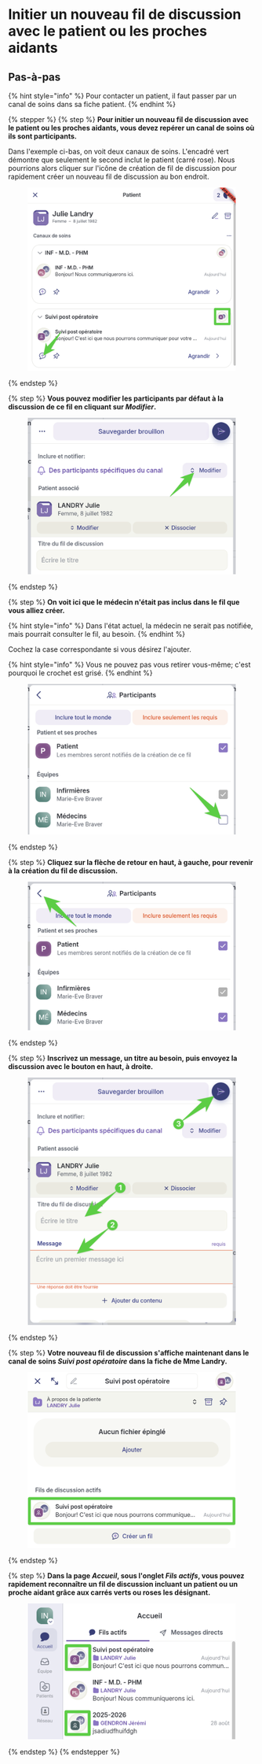 # Initier un nouveau fil de discussion avec le patient ou les proches aidants

## Pas-à-pas

{% hint style="info" %}
Pour contacter un patient, il faut passer par un canal de soins dans sa fiche patient.
{% endhint %}

{% stepper %}
{% step %}
**Pour initier un nouveau fil de discussion avec le patient ou les proches aidants, vous devez repérer un canal de soins où ils sont participants.**

Dans l'exemple ci-bas, on voit deux canaux de soins. L'encadré vert démontre que seulement le second inclut le patient (carré rose). Nous pourrions alors cliquer sur l'icône de création de fil de discussion pour rapidement créer un nouveau fil de discussion au bon endroit.

<div align="left"><figure><img src="../../.gitbook/assets/CleanShot 2025-09-04 at 12.43.54@2x.png" alt=""><figcaption></figcaption></figure></div>
{% endstep %}

{% step %}
**Vous pouvez modifier les participants par défaut à la discussion de ce fil en cliquant sur&#x20;**_**Modifier**_**.**

<div align="left"><figure><img src="../../.gitbook/assets/CleanShot 2025-09-04 at 12.44.54@2x.png" alt=""><figcaption></figcaption></figure></div>
{% endstep %}

{% step %}
**On voit ici que le médecin n'était pas inclus dans le fil que vous alliez créer.**

{% hint style="info" %}
Dans l'état actuel, la médecin ne serait pas notifiée, mais pourrait consulter le fil, au besoin.
{% endhint %}

Cochez la case correspondante si vous désirez l'ajouter.

{% hint style="info" %}
Vous ne pouvez pas vous retirer vous-même; c'est pourquoi le crochet est grisé.
{% endhint %}

<div align="left"><figure><img src="../../.gitbook/assets/CleanShot 2025-09-04 at 12.45.43@2x.png" alt=""><figcaption></figcaption></figure></div>
{% endstep %}

{% step %}
**Cliquez sur la flèche de retour en haut, à gauche, pour revenir à la création du fil de discussion.**

<div align="left"><figure><img src="../../.gitbook/assets/CleanShot 2025-09-04 at 12.48.45@2x.png" alt=""><figcaption></figcaption></figure></div>
{% endstep %}

{% step %}
**Inscrivez un message, un titre au besoin, puis envoyez la discussion avec le bouton en haut, à droite.**

<div align="left"><figure><img src="../../.gitbook/assets/CleanShot 2025-09-04 at 12.49.47@2x.png" alt=""><figcaption></figcaption></figure></div>
{% endstep %}

{% step %}
**Votre nouveau fil de discussion s'affiche maintenant dans le canal de soins&#x20;**_**Suivi post opératoire**_**&#x20;dans la fiche de Mme Landry.**

<div align="left"><figure><img src="../../.gitbook/assets/CleanShot 2025-09-04 at 12.52.04@2x.png" alt=""><figcaption></figcaption></figure></div>
{% endstep %}

{% step %}
**Dans la page&#x20;**_**Accueil**_**, sous l'onglet&#x20;**_**Fils actifs**_**, vous pouvez rapidement reconnaître un fil de discussion incluant un patient ou un proche aidant grâce aux carrés verts ou roses les désignant.**

<div align="left"><figure><img src="../../.gitbook/assets/CleanShot 2025-09-04 at 12.58.39@2x.png" alt=""><figcaption></figcaption></figure></div>
{% endstep %}
{% endstepper %}
